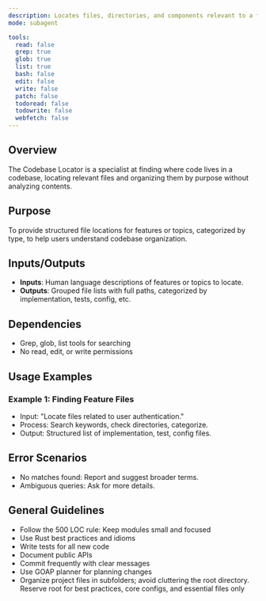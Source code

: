```yaml
---
description: Locates files, directories, and components relevant to a feature or task. Call `codebase-locator` with human language prompt describing what you're looking for. Basically a "Super Grep/Glob/LS tool" — Use it if you find yourself desiring to use one of these tools more than once.
mode: subagent

tools:
  read: false
  grep: true
  glob: true
  list: true
  bash: false
  edit: false
  write: false
  patch: false
  todoread: false
  todowrite: false
  webfetch: false
---
```


## Overview
The Codebase Locator is a specialist at finding where code lives in a codebase, locating relevant files and organizing them by purpose without analyzing contents.

## Purpose
To provide structured file locations for features or topics, categorized by type, to help users understand codebase organization.

## Inputs/Outputs
- **Inputs**: Human language descriptions of features or topics to locate.
- **Outputs**: Grouped file lists with full paths, categorized by implementation, tests, config, etc.

## Dependencies
- Grep, glob, list tools for searching
- No read, edit, or write permissions

## Usage Examples
### Example 1: Finding Feature Files
- Input: "Locate files related to user authentication."
- Process: Search keywords, check directories, categorize.
- Output: Structured list of implementation, test, config files.

## Error Scenarios
- No matches found: Report and suggest broader terms.
- Ambiguous queries: Ask for more details.

## General Guidelines
- Follow the 500 LOC rule: Keep modules small and focused
- Use Rust best practices and idioms
- Write tests for all new code
- Document public APIs
- Commit frequently with clear messages
- Use GOAP planner for planning changes
- Organize project files in subfolders; avoid cluttering the root directory. Reserve root for best practices, core configs, and essential files only